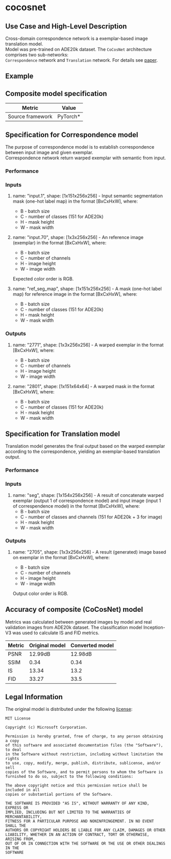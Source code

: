 # cocosnet

## Use Case and High-Level Description

Cross-domain correspondence network is a exemplar-based image translation model. \
Model was pre-trained on ADE20k dataset. The `CoCosNet` architecture comprises two sub-networks: \
`Correspondence` network and `Translation` network.
For details see [paper](https://arxiv.org/pdf/2004.05571).

## Example

## Composite model specification

| Metric                          | Value                                     |
|---------------------------------|-------------------------------------------|
| Source framework                | PyTorch*                                  |

## Specification for Correspondence model

The purpose of correspondence model is to establish correspondence between input image and given exemplar. \
Correspondence network return warped exemplar with semantic from input.

### Performance

### Inputs

1. name: "input.1", shape: [1x151x256x256] - Input semantic segmentation mask (one-hot label map) in the format [BxCxHxW],
   where:
    - B - batch size
    - C - number of classes (151 for ADE20k)
    - H - mask height
    - W - mask width

2. name: "input.70", shape: [1x3x256x256] - An reference image (exemplar) in the format [BxCxHxW],
   where:
    - B - batch size
    - C - number of channels
    - H - image height
    - W - image width

    Expected color order is RGB.

3. name: "ref_seg_map", shape: [1x151x256x256] - A mask (one-hot label map) for reference image in the format [BxCxHxW],
   where:
    - B - batch size
    - C - number of classes (151 for ADE20k)
    - H - mask height
    - W - mask width

### Outputs

1. name: "2771", shape: [1x3x256x256] - A warped exemplar in the format [BxCxHxW],
   where:
    - B - batch size
    - C - number of channels
    - H - image height
    - W - image width

2. name: "2801", shape: [1x151x64x64] - A warped mask in the format [BxCxHxW],
   where:
    - B - batch size
    - C - number of classes (151 for ADE20k)
    - H - mask height
    - W - mask width

## Specification for Translation model

Translation model generates the final output based on the warped exemplar according to the correspondence, yielding an exemplar-based translation output.

### Performance

### Inputs

1. name: "seg", shape: [1x154x256x256] - A result of concatenate warped exemplar (output 1 of correspondence model) and input image   (input 1 of correspendence model)  in the format [BxCxHxW],
   where:
    - B - batch size
    - C - number of classes and channels (151 for ADE20k + 3 for image)
    - H - mask height
    - W - mask width

### Outputs

1. name: "2705", shape: [1x3x256x256] - A result (generated) image based on exemplar in the format [BxCxHxW],
   where:
    - B - batch size
    - C - number of channels
    - H - image height
    - W - image width

    Output color order is RGB.

## Accuracy of composite (CoCosNet) model
Metrics was calculated between generated images by model and real validation images from ADE20k dataset.
The classification model Inception-V3 was used to calculate IS and FID metrics.

| Metric | Original model | Converted model |
| ------ | -------------- | --------------- |
| PSNR   | 12.99dB        | 12.98dB         |
| SSIM   | 0.34           | 0.34            |
| IS     | 13.34          | 13.2            |
| FID    | 33.27          | 33.5            |

## Legal Information

The original model is distributed under the following
[license](https://github.com/microsoft/CoCosNet/blob/master/LICENSE):

```
MIT License

Copyright (c) Microsoft Corporation.

Permission is hereby granted, free of charge, to any person obtaining a copy
of this software and associated documentation files (the "Software"), to deal
in the Software without restriction, including without limitation the rights
to use, copy, modify, merge, publish, distribute, sublicense, and/or sell
copies of the Software, and to permit persons to whom the Software is
furnished to do so, subject to the following conditions:

The above copyright notice and this permission notice shall be included in all
copies or substantial portions of the Software.

THE SOFTWARE IS PROVIDED "AS IS", WITHOUT WARRANTY OF ANY KIND, EXPRESS OR
IMPLIED, INCLUDING BUT NOT LIMITED TO THE WARRANTIES OF MERCHANTABILITY,
FITNESS FOR A PARTICULAR PURPOSE AND NONINFRINGEMENT. IN NO EVENT SHALL THE
AUTHORS OR COPYRIGHT HOLDERS BE LIABLE FOR ANY CLAIM, DAMAGES OR OTHER
LIABILITY, WHETHER IN AN ACTION OF CONTRACT, TORT OR OTHERWISE, ARISING FROM,
OUT OF OR IN CONNECTION WITH THE SOFTWARE OR THE USE OR OTHER DEALINGS IN THE
SOFTWARE
```
